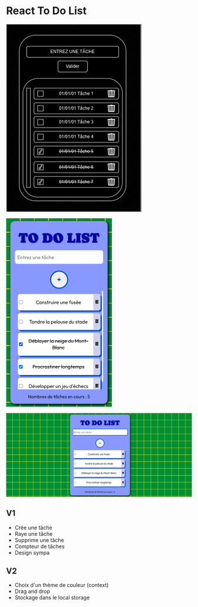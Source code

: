 # React To Do List

![Maquette to do list](/src/assets/to-do-list-react.drawio.png)

![Mobile version](/src/assets/to-do-mobile.png)

![Desktop version](/src/assets/to-do-desktop.png)


## V1
- Crée une tâche
- Raye une tâche
- Supprime une tâche
- Compteur de tâches
- Design sympa

## V2
- Choix d'un thème de couleur (context)
- Drag and drop
- Stockage dans le local storage